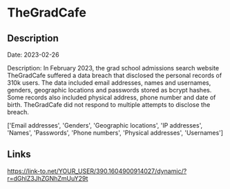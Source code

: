 # TheGradCafe

## Description

Date: 2023-02-26

Description:
In February 2023, the grad school admissions search website TheGradCafe suffered a data breach that disclosed the personal records of 310k users. The data included email addresses, names and usernames, genders, geographic locations and passwords stored as bcrypt hashes. Some records also included physical address, phone number and date of birth. TheGradCafe did not respond to multiple attempts to disclose the breach.


['Email addresses', 'Genders', 'Geographic locations', 'IP addresses', 'Names', 'Passwords', 'Phone numbers', 'Physical addresses', 'Usernames']

## Links

https://link-to.net/YOUR_USER/390.1604900914027/dynamic/?r=dGhlZ3JhZGNhZmUuY29t